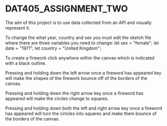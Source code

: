 # DAT405_ASSIGNMENT_TWO


The aim of this project is to use data collected from an API and visually represent it.

To change the what year, country and sex you must edit the sketch file where there are three variables you need to change:
let sex = "female";
let date = "1971"; 
let country = "United Kingdom";

To create a firework click anywhere within the canvas which is indicated with a black outline.

Pressing and holding down the left arrow once a fireword has appeared key will make the shapes of the firework bounce off of the borders of the canvas.

Pressing and holding down the right arrow key once a fireword has appeared will make the circles change to squares.

Pressing and holding down both the left and right arrow key once a fireword has appeared will turn the cirlcles into squares and make them bounce of the borders of the canvas.

